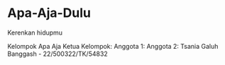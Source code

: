 # Apa-Aja-Dulu
Kerenkan hidupmu

Kelompok Apa Aja
Ketua Kelompok:
Anggota 1:
Anggota 2: Tsania Galuh Banggash - 22/500322/TK/54832
